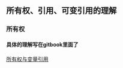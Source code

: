 ## 所有权、引用、可变引用的理解

### 所有权
#### 具体的理解写在gitbook里面了
[所有权与变量引用](https://livstyle.gitbook.io/rustgc/fundamentals/rust-bi-ji)

